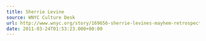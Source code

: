 ```yaml
---
title: Sherrie Levine
source: WNYC Culture Desk
url: http://www.wnyc.org/story/169656-sherrie-levines-mayhem-retrospective-original-fake-whitney/
date: 2011-03-24T01:53:23.000+00:00
---
```

